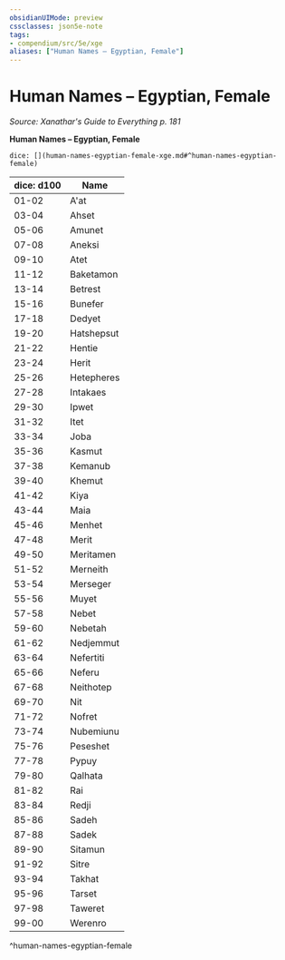 ```yaml
---
obsidianUIMode: preview
cssclasses: json5e-note
tags:
- compendium/src/5e/xge
aliases: ["Human Names – Egyptian, Female"]
---
```

# Human Names – Egyptian, Female
*Source: Xanathar's Guide to Everything p. 181* 

**Human Names – Egyptian, Female**

`dice: [](human-names-egyptian-female-xge.md#^human-names-egyptian-female)`

| dice: d100 | Name |
|------------|------|
| 01-02 | A'at |
| 03-04 | Ahset |
| 05-06 | Amunet |
| 07-08 | Aneksi |
| 09-10 | Atet |
| 11-12 | Baketamon |
| 13-14 | Betrest |
| 15-16 | Bunefer |
| 17-18 | Dedyet |
| 19-20 | Hatshepsut |
| 21-22 | Hentie |
| 23-24 | Herit |
| 25-26 | Hetepheres |
| 27-28 | Intakaes |
| 29-30 | Ipwet |
| 31-32 | Itet |
| 33-34 | Joba |
| 35-36 | Kasmut |
| 37-38 | Kemanub |
| 39-40 | Khemut |
| 41-42 | Kiya |
| 43-44 | Maia |
| 45-46 | Menhet |
| 47-48 | Merit |
| 49-50 | Meritamen |
| 51-52 | Merneith |
| 53-54 | Merseger |
| 55-56 | Muyet |
| 57-58 | Nebet |
| 59-60 | Nebetah |
| 61-62 | Nedjemmut |
| 63-64 | Nefertiti |
| 65-66 | Neferu |
| 67-68 | Neithotep |
| 69-70 | Nit |
| 71-72 | Nofret |
| 73-74 | Nubemiunu |
| 75-76 | Peseshet |
| 77-78 | Pypuy |
| 79-80 | Qalhata |
| 81-82 | Rai |
| 83-84 | Redji |
| 85-86 | Sadeh |
| 87-88 | Sadek |
| 89-90 | Sitamun |
| 91-92 | Sitre |
| 93-94 | Takhat |
| 95-96 | Tarset |
| 97-98 | Taweret |
| 99-00 | Werenro |
^human-names-egyptian-female